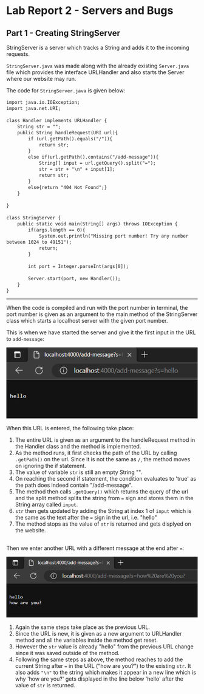 # Lab Report 2 - Servers and Bugs
## Part 1 - Creating StringServer
StringServer is a server which tracks a String and adds it to the incoming requests.

`StringServer.java` was made along with the already existing `Server.java` file which provides the interface URLHandler and also starts the Server where our website may run.

The code for `StringServer.java` is given below:

```
import java.io.IOException;
import java.net.URI;

class Handler implements URLHandler {
    String str = "";
    public String handleRequest(URI url){
        if (url.getPath().equals("/")){
            return str;
        }
        else if(url.getPath().contains("/add-message")){
            String[] input = url.getQuery().split("=");
            str = str + "\n" + input[1];
            return str;
        }
        else{return "404 Not Found";}
    }

}
    
class StringServer {
    public static void main(String[] args) throws IOException {
        if(args.length == 0){
            System.out.println("Missing port number! Try any number between 1024 to 49151");
            return;
        }

        int port = Integer.parseInt(args[0]);

        Server.start(port, new Handler());
    }
}
```

***


When the code is compiled and run with the port number in terminal, the port number is given as an argument to the main method of the StringServer class which starts a localhost server with the given port number.

This is when we have started the server and give it the first input in the URL to `add-message`:

![image](stringserver1.png)

When this URL is entered, the following take place:
1. The entire URL is given as an argument to the handleRequest method in the Handler class and the method is implemented.
2. As the method runs, it first checks the path of the URL by calling `.getPath()` on the url. Since it is not the same as `/`, the method moves on ignoring the if statement.
3. The value of variable `str` is still an empty String "".
4. On reaching the second if statement, the condition evaluates to 'true' as the path does indeed contain "/add-message".
5. The method then calls `.getQuery()` which returns the query of the url and the split method splits the string from `=` sign and stores them in the String array called `input`. 
6. `str` then gets updated by adding the String at index 1 of `input` which is the same as the text after the `=` sign in the url, i.e. "hello"
7. The method stops as the value of `str` is returned and gets displyed on the website.

##

Then we enter another URL with a different message at the end after `=`:

![image](stringserver2.png)

1. Again the same steps take place as the previous URL. 
2. Since the URL is new, it is given as a new argument to URLHandler method and all the variables inside the method get reset.
3. However the `str` value is already "hello" from the previous URL change since it was saved outside of the method.
4. Following the same steps as above, the method reaches to add the current String after `=` in the URL ("how are you?") to the existing `str`. It also adds `"\n"` to the string which makes it appear in a new line which is why 'how are you?' gets displayed in the line below 'hello' after the value of `str` is returned.
